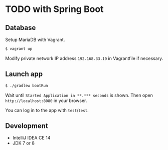 # TODO with Spring Boot

## Database

Setup MariaDB with Vagrant.

```sh
$ vagrant up
```

Modify private network IP address `192.168.33.10` in Vagrantfile if necessary.

## Launch app

```sh
$ ./gradlew bootRun
```

Wait until `Started Application in **.*** seconds` is shown.
Then open `http://localhost:8080` in your browser.

You can log in to the app with `test`/`test`.

## Development

* IntelliJ IDEA CE 14
* JDK 7 or 8
